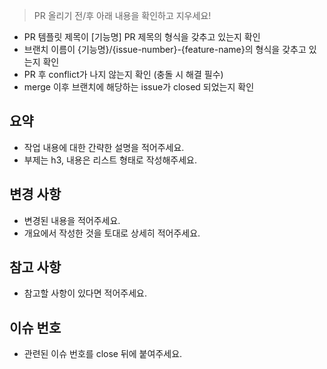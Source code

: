 > PR 올리기 전/후 아래 내용을 확인하고 지우세요!

- PR 템플릿 제목이 [기능명] PR 제목의 형식을 갖추고 있는지 확인
- 브랜치 이름이 {기능명}/{issue-number}-{feature-name}의 형식을 갖추고 있는지 확인
- PR 후 conflict가 나지 않는지 확인 (충돌 시 해결 필수)
- merge 이후 브랜치에 해당하는 issue가 closed 되었는지 확인

## 요약

- 작업 내용에 대한 간략한 설명을 적어주세요.
- 부제는 h3, 내용은 리스트 형태로 작성해주세요.

## 변경 사항

- 변경된 내용을 적어주세요.
- 개요에서 작성한 것을 토대로 상세히 적어주세요.

## 참고 사항

- 참고할 사항이 있다면 적어주세요.

## 이슈 번호

- 관련된 이슈 번호를 close 뒤에 붙여주세요.
<!-- ex) close #1 -->
